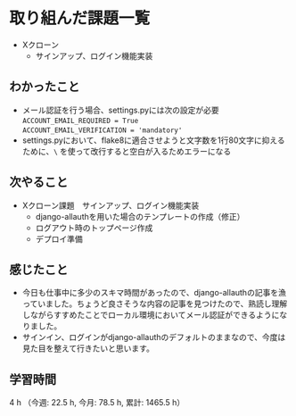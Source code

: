 # 取り組んだ課題一覧
- Xクローン
    - サインアップ、ログイン機能実装

## わかったこと
- メール認証を行う場合、settings.pyには次の設定が必要
    `ACCOUNT_EMAIL_REQUIRED = True`  
    `ACCOUNT_EMAIL_VERIFICATION = 'mandatory'`
- settings.pyにおいて、flake8に適合させようと文字数を1行80文字に抑えるために、`\` を使って改行すると空白が入るためエラーになる

## 次やること
- Xクローン課題　サインアップ、ログイン機能実装
    - django-allauthを用いた場合のテンプレートの作成（修正）
    - ログアウト時のトップページ作成
    - デプロイ準備  

## 感じたこと
- 今日も仕事中に多少のスキマ時間があったので、django-allauthの記事を漁っていました。ちょうど良さそうな内容の記事を見つけたので、熟読し理解しながらすすめたことでローカル環境においてメール認証ができるようになりました。
- サインイン、ログインがdjango-allauthのデフォルトのままなので、今度は見た目を整えて行きたいと思います。
    
## 学習時間
4 h （今週: 22.5 h, 今月: 78.5 h, 累計: 1465.5 h）